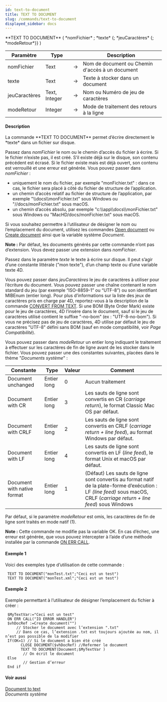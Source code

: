 ```yaml
---
id: text-to-document
title: TEXT TO DOCUMENT
slug: /commands/text-to-document
displayed_sidebar: docs
---
```


<!--REF #_command_.TEXT TO DOCUMENT.Syntax-->**TEXT TO DOCUMENT** ( *nomFichier* ; *texte* {; *jeuCaractères* {; *modeRetour*}} )<!-- END REF-->
<!--REF #_command_.TEXT TO DOCUMENT.Params-->
| Paramètre | Type |  | Description |
| --- | --- | --- | --- |
| nomFichier | Text | &rarr; | Nom de document ou Chemin d'accès à un document |
| texte | Text | &rarr; | Texte à stocker dans un document |
| jeuCaractères | Text, Integer | &rarr; | Nom ou Numéro de jeu de caractères |
| modeRetour | Integer | &rarr; | Mode de traitement des retours à la ligne |

<!-- END REF-->

#### Description 

<!--REF #_command_.TEXT TO DOCUMENT.Summary-->La commande **TEXT TO DOCUMENT** permet d’écrire directement le *texte* dans un fichier sur disque.<!-- END REF-->

Passez dans *nomFichier* le nom ou le chemin d’accès du fichier à écrire. Si le fichier n’existe pas, il est créé. S’il existe déjà sur le disque, son contenu précédent est écrasé. Si le fichier existe mais est déjà ouvert, son contenu est verrouillé et une erreur est générée. Vous pouvez passer dans *nomFichier* :

* uniquement le nom du fichier, par exemple "monFichier.txt" : dans ce cas, le fichier sera placé à côté du fichier de structure de l’application.
* un chemin d’accès relatif au fichier de structure de l’application, par exemple "\\\\docs\\\\monFichier.txt" sous Windows ou "//docs/monFichier.txt" sous macOS.
* un chemin d’accès absolu, par exemple "c:\\\\app\\\\docs\\\\monFichier.txt" sous Windows ou "MacHD/docs/monFichier.txt" sous macOS.

Si vous souhaitez permettre à l’utilisateur de désigner le nom ou l’emplacement du document, utilisez les commandes [Open document](open-document.md) ou [Create document](create-document.md) ainsi que la variable système *Document*.

**Note :** Par défaut, les documents générés par cette commande n’ont pas d’extension. Vous devez passer une extension dans *nomFichier*.

Passez dans le paramètre *texte* le texte à écrire sur disque. Il peut s’agir d’une constante littérale ("mon texte"), d’un champ texte ou d’une variable texte 4D. 

Vous pouvez passer dans *jeuCaractères* le jeu de caractères à utiliser pour l’écriture du document. Vous pouvez passer une chaîne contenant le nom standard du jeu (par exemple “ISO-8859-1” ou “UTF-8”) ou son identifiant MIBEnum (entier long). Pour plus d’informations sur la liste des jeux de caractères pris en charge par 4D, reportez-vous à la description de la commande [CONVERT FROM TEXT](convert-from-text.md). Si une BOM (Byte Order Mark) existe pour le jeu de caractères, 4D l’insère dans le document, sauf si le jeu de caractères utilisé contient le suffixe "-no-bom" (ex : "UTF-8-no-bom"). Si vous ne précisez pas de jeu de caractères, 4D utilise par défaut le jeu de caractères "UTF-8" défini sans BOM (sauf en mode compatibilité, voir *Page Compatibilité*). 

Vous pouvez passer dans *modeRetour* un entier long indiquant le traitement à effectuer sur les caractères de fin de ligne avant de les stocker dans le fichier. Vous pouvez passer une des constantes suivantes, placées dans le thème "*Documents système*" :

| Constante                   | Type        | Valeur | Comment                                                                                                                                                                   |
| --------------------------- | ----------- | ------ | ------------------------------------------------------------------------------------------------------------------------------------------------------------------------- |
| Document unchanged          | Entier long | 0      | Aucun traitement                                                                                                                                                          |
| Document with CR            | Entier long | 3      | Les sauts de ligne sont convertis en CR (*carriage return*), le format Classic Mac OS par défaut.                                                                         |
| Document with CRLF          | Entier long | 2      | Les sauts de ligne sont convertis en CRLF (*carriage return + line feed*), au format Windows par défaut.                                                                  |
| Document with LF            | Entier long | 4      | Les sauts de ligne sont convertis en LF (*line feed*), le format Unix et macOS par défaut.                                                                                |
| Document with native format | Entier long | 1      | (Défaut) Les sauts de ligne sont convertis au format natif de la plate-forme d’exécution : LF *(line feed)* sous macOS, CRLF (*carriage return + line feed*) sous Windows |

Par défaut, si le paramètre *modeRetour* est omis, les caractères de fin de ligne sont traités en mode natif (1).

**Note :** Cette commande ne modifie pas la variable OK. En cas d’échec, une erreur est générée, que vous pouvez intercepter à l’aide d’une méthode installée par la commande [ON ERR CALL](on-err-call.md).

#### Exemple 1 

Voici des exemples type d’utilisation de cette commande :

```4d
 TEXT TO DOCUMENT("monTest.txt";"Ceci est un test")
 TEXT TO DOCUMENT("monTest.xml";"Ceci est un test")
```

#### Exemple 2 

Exemple permettant à l’utilisateur de désigner l’emplacement du fichier à créer :

```4d
 $MyTextVar:="Ceci est un test"
 ON ERR CALL("IO ERROR HANDLER")
 $vhDocRef :=Create document("")
     // Stocker le document avec l’extension ".txt"
     // Dans ce cas, l’extension .txt est toujours ajoutée au nom, il n’est pas possible de la modifier
 If(OK=1) // Si le document a bien été créé
       CLOSE DOCUMENT($vhDocRef) //Refermer le document
       TEXT TO DOCUMENT(Document;$MyTextVar )
        // On écrit le document
 Else
        // Gestion d’erreur
 End if
```

#### Voir aussi 

[Document to text](document-to-text.md)  
*Documents système*  